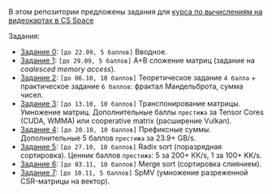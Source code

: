В этом репозитории предложены задания для [курса по вычислениям на видеокартах в CS Space](https://csspace.io/course/2025fall-gpu/)

Задания:

- [Задание 0](https://github.com/GPGPUCourse/GPGPUTasks2025/tree/task00): ```[до 22.09, 5 баллов]``` Вводное.
- [Задание 1](https://github.com/GPGPUCourse/GPGPUTasks2025/tree/task01): ```[до 29.09, 5 баллов]``` A+B сложение матриц (задание на *coalesced memory access*).
- [Задание 2](https://github.com/GPGPUCourse/GPGPUTasks2025/tree/task02): ```[до 06.10, 10 баллов]``` Теоретическое задание ```4 балла``` + практическое задание ```6 баллов```: фрактал Мандельброта, сумма чисел.
- [Задание 3](https://github.com/GPGPUCourse/GPGPUTasks2025/tree/task03): ```[до 13.10, 10 баллов]``` Транспонирование матрицы. Умножение матриц. Дополнительные баллы ```престижа``` за Tensor Cores (CUDA, WMMA) или cooperative matrix (расширение Vulkan).
- [Задание 4](https://github.com/GPGPUCourse/GPGPUTasks2025/tree/task04): ```[до 20.10, 10 баллов]``` Префиксные суммы. Дополнительные 5 баллов ```престижа``` за 23.9+ GB/s.
- [Задание 5](https://github.com/GPGPUCourse/GPGPUTasks2025/tree/task05): ```[до 27.10, 10 баллов]``` Radix sort (поразрядная сортировка). Ценник баллов ```престижа```: 5 за 200+ КК/s, 1 за 100+ KK/s.
- [Задание 6](https://github.com/GPGPUCourse/GPGPUTasks2025/tree/task06): ```[до 03.11, 10 баллов]``` Merge sort (сортировка слиянием).
- [Задание 7](https://github.com/GPGPUCourse/GPGPUTasks2025/tree/task07): ```[до 10.11, 5 баллов]``` SpMV (умножение разреженной CSR-матрицы на вектор).
